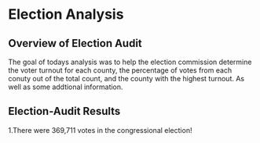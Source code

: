 # Election Analysis

## Overview of Election Audit

The goal of todays analysis was to help the election commission determine the voter turnout for each county, the percentage of votes from each conuty out
of the total count, and the county with the highest turnout. As well as some addtional information.

## Election-Audit Results

1.There were 369,711 votes in the congressional election!
